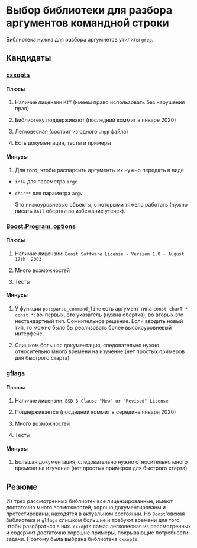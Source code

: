 # Выбор библиотеки для разбора аргументов командной строки

Библиотека нужна для разбора аргумнетов утилиты `grep`.

## Кандидаты

### [cxxopts](https://github.com/jarro2783/cxxopts)

#### Плюсы

1) Наличие лицензии `MIT` (имеем право использовать без нарушения прав)

2) Библиотеку поддерживают (последний коммит в январе 2020)

3) Легковесная (состоит из одного `.hpp` файла)

4) Есть документация, тесты и примеры

#### Минусы

1) Для того, чтобы распарсить аргументы их нужно передать в виде

* `int&` для параметра `argc`

* `char**` для параметра `argv`

    Это низкоуровневые объекты, с которыми тяжело работать (нужно писать `RAII` обертки
во избежание утечек).

### [Boost.Program_options](https://www.boost.org/doc/libs/1_61_0/doc/html/program_options.html)

#### Плюсы

1) Наличие лицензии: `Boost Software License - Version 1.0 - August 17th, 2003`

2) Много возможностей

3) Тесты

#### Минусы

1) У функции `po::parse_command_line` есть аргумент типа 
`const charT * const *`: во-первых, это указатель (нужна обертка), во вторых
это нестандартный тип. Сомнительное решение. Если вводить новый тип, то можно 
было бы реализовать более высокоуровневый интерфейс.

2) Слишком большая документация, следовательно нужно относительно много времени на
изучение (нет простых примеров для быстрого старта)

### [gflags](https://gflags.github.io/gflags/)

#### Плюсы

1) Наличие лицензии: `BSD 3-Clause "New" or "Revised" License`

2) Поддерживается (посдедний коммит в середине января 2020)

3) Много возможностей

4) Тесты

#### Минусы

1) Большая документация, следовательно нужно относительно много времени на 
изучение (нет простых примеров для быстрого старта)

## Резюме

Из трех рассмотренных библиотек все лицензированные, имеют достаточно много возможностей,
хорошо документированы и протестированы, находятся в актуальном состоянии. 
Но `Boost`'овская библиотека и `glfags` слишком большие и требуют времени для того, чтобы разобраться 
в них. `cxxopts` самая легковесная из рассмотренных и содержит достаточно хорошие примеры, 
покрывающие потребности задачи. Поэтому была выбрана библиотека `cxxopts`. 
